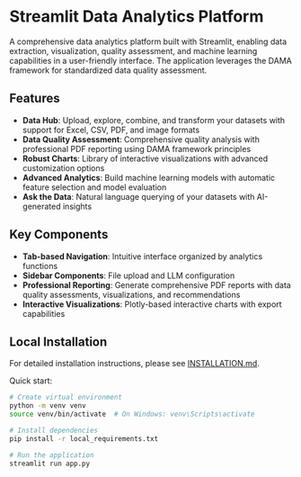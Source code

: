 # Streamlit Data Analytics Platform

A comprehensive data analytics platform built with Streamlit, enabling data extraction, visualization, quality assessment, and machine learning capabilities in a user-friendly interface. The application leverages the DAMA framework for standardized data quality assessment.

## Features

- **Data Hub**: Upload, explore, combine, and transform your datasets with support for Excel, CSV, PDF, and image formats
- **Data Quality Assessment**: Comprehensive quality analysis with professional PDF reporting using DAMA framework principles
- **Robust Charts**: Library of interactive visualizations with advanced customization options
- **Advanced Analytics**: Build machine learning models with automatic feature selection and model evaluation
- **Ask the Data**: Natural language querying of your datasets with AI-generated insights

## Key Components

- **Tab-based Navigation**: Intuitive interface organized by analytics functions
- **Sidebar Components**: File upload and LLM configuration
- **Professional Reporting**: Generate comprehensive PDF reports with data quality assessments, visualizations, and recommendations
- **Interactive Visualizations**: Plotly-based interactive charts with export capabilities

## Local Installation

For detailed installation instructions, please see [INSTALLATION.md](INSTALLATION.md).

Quick start:
```bash
# Create virtual environment
python -m venv venv
source venv/bin/activate  # On Windows: venv\Scripts\activate

# Install dependencies
pip install -r local_requirements.txt

# Run the application
streamlit run app.py
